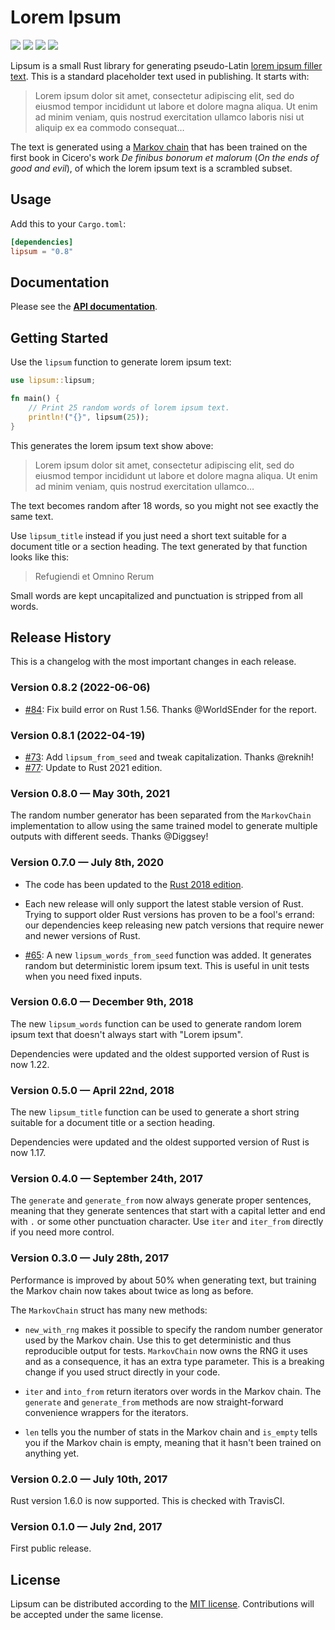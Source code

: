 # Lorem Ipsum

[![](https://github.com/mgeisler/textwrap/workflows/build/badge.svg)][build-status]
[![](https://codecov.io/gh/mgeisler/lipsum/branch/master/graph/badge.svg)][codecov]
[![](https://img.shields.io/crates/v/lipsum.svg)][crates-io]
[![](https://docs.rs/lipsum/badge.svg)][api-docs]

Lipsum is a small Rust library for generating pseudo-Latin [lorem
ipsum filler text][lorem ipsum]. This is a standard placeholder text
used in publishing. It starts with:

> Lorem ipsum dolor sit amet, consectetur adipiscing elit, sed do
> eiusmod tempor incididunt ut labore et dolore magna aliqua. Ut enim
> ad minim veniam, quis nostrud exercitation ullamco laboris nisi ut
> aliquip ex ea commodo consequat…

The text is generated using a [Markov chain] that has been trained on
the first book in Cicero's work _De finibus bonorum et malorum_ (_On
the ends of good and evil_), of which the lorem ipsum text is a
scrambled subset.

## Usage

Add this to your `Cargo.toml`:

```toml
[dependencies]
lipsum = "0.8"
```

## Documentation

Please see the **[API documentation][api-docs]**.

## Getting Started

Use the `lipsum` function to generate lorem ipsum text:

```rust
use lipsum::lipsum;

fn main() {
    // Print 25 random words of lorem ipsum text.
    println!("{}", lipsum(25));
}
```

This generates the lorem ipsum text show above:

> Lorem ipsum dolor sit amet, consectetur adipiscing elit, sed do
> eiusmod tempor incididunt ut labore et dolore magna aliqua. Ut enim
> ad minim veniam, quis nostrud exercitation ullamco…

The text becomes random after 18 words, so you might not see exactly
the same text.

Use `lipsum_title` instead if you just need a short text suitable for
a document title or a section heading. The text generated by that
function looks like this:

> Refugiendi et Omnino Rerum

Small words are kept uncapitalized and punctuation is stripped from
all words.

## Release History

This is a changelog with the most important changes in each release.

### Version 0.8.2 (2022-06-06)

* [#84](https://github.com/mgeisler/lipsum/pull/84): Fix build error
  on Rust 1.56. Thanks @WorldSEnder for the report.

### Version 0.8.1 (2022-04-19)

* [#73](https://github.com/mgeisler/lipsum/pull/73): Add
  `lipsum_from_seed` and tweak capitalization. Thanks @reknih!
* [#77](https://github.com/mgeisler/lipsum/pull/77): Update to Rust
  2021 edition.

### Version 0.8.0 — May 30th, 2021

The random number generator has been separated from the `MarkovChain`
implementation to allow using the same trained model to generate
multiple outputs with different seeds. Thanks @Diggsey!

### Version 0.7.0 — July 8th, 2020

-   The code has been updated to the [Rust 2018 edition][rust-2018].

-   Each new release will only support the latest stable version of
    Rust. Trying to support older Rust versions has proven to be a
    fool's errand: our dependencies keep releasing new patch versions
    that require newer and newer versions of Rust.

-   [#65](https://github.com/mgeisler/lipsum/pull/65): A new
    `lipsum_words_from_seed` function was added. It generates random but
    deterministic lorem ipsum text. This is useful in unit tests when
    you need fixed inputs.

### Version 0.6.0 — December 9th, 2018

The new `lipsum_words` function can be used to generate random lorem
ipsum text that doesn't always start with "Lorem ipsum".

Dependencies were updated and the oldest supported version of Rust is
now 1.22.

### Version 0.5.0 — April 22nd, 2018

The new `lipsum_title` function can be used to generate a short string
suitable for a document title or a section heading.

Dependencies were updated and the oldest supported version of Rust is
now 1.17.

### Version 0.4.0 — September 24th, 2017

The `generate` and `generate_from` now always generate proper
sentences, meaning that they generate sentences that start with a
capital letter and end with `.` or some other punctuation character.
Use `iter` and `iter_from` directly if you need more control.

### Version 0.3.0 — July 28th, 2017

Performance is improved by about 50% when generating text, but
training the Markov chain now takes about twice as long as before.

The `MarkovChain` struct has many new methods:

-   `new_with_rng` makes it possible to specify the random number
    generator used by the Markov chain. Use this to get deterministic
    and thus reproducible output for tests. `MarkovChain` now owns the
    RNG it uses and as a consequence, it has an extra type parameter.
    This is a breaking change if you used struct directly in your code.

-   `iter` and `into_from` return iterators over words in the Markov
    chain. The `generate` and `generate_from` methods are now
    straight-forward convenience wrappers for the iterators.

-   `len` tells you the number of stats in the Markov chain and
    `is_empty` tells you if the Markov chain is empty, meaning that it
    hasn't been trained on anything yet.

### Version 0.2.0 — July 10th, 2017

Rust version 1.6.0 is now supported. This is checked with TravisCI.

### Version 0.1.0 — July 2nd, 2017

First public release.

## License

Lipsum can be distributed according to the [MIT license][mit].
Contributions will be accepted under the same license.

[build-status]: https://github.com/mgeisler/lipsum/actions?query=workflow%3Abuild+branch%3Amaster
[codecov]: https://codecov.io/gh/mgeisler/lipsum
[crates-io]: https://crates.io/crates/lipsum
[api-docs]: https://docs.rs/lipsum/
[lorem ipsum]: https://en.wikipedia.org/wiki/Lorem_ipsum
[markov chain]: https://en.wikipedia.org/wiki/Markov_chain
[rust-2018]: https://doc.rust-lang.org/edition-guide/rust-2018/
[mit]: LICENSE
